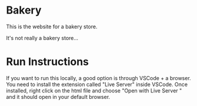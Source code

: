 # Bakery

This is the website for a bakery store.

It's not really a bakery store...

# Run Instructions

If you want to run this locally, a good option is through VSCode + a browser.  You need to install the extension called "Live Server" inside VSCode.  Once installed, right click on the html file and choose "Open with Live Server
" and it should open in your default browser.
